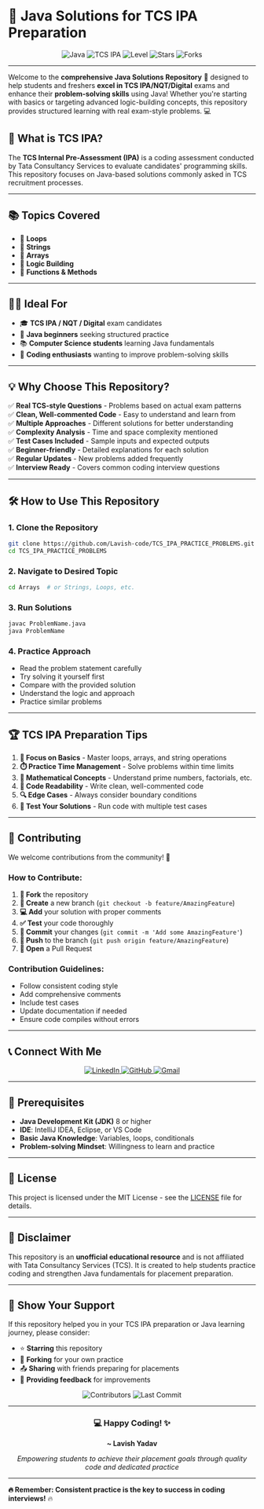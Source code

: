 # 🚀 Java Solutions for TCS IPA Preparation

<div align="center">
  <img src="https://img.shields.io/badge/Java-ED8B00?style=for-the-badge&logo=java&logoColor=white" alt="Java">
  <img src="https://img.shields.io/badge/TCS-IPA-blue?style=for-the-badge" alt="TCS IPA">
  <img src="https://img.shields.io/badge/Level-Beginner%20to%20Intermediate-green?style=for-the-badge" alt="Level">
  <img src="https://img.shields.io/github/stars/Lavish-code/TCS_IPA_PRACTICE_PROBLEMS?style=for-the-badge" alt="Stars">
  <img src="https://img.shields.io/github/forks/Lavish-code/TCS_IPA_PRACTICE_PROBLEMS?style=for-the-badge" alt="Forks">
</div>

---

Welcome to the **comprehensive Java Solutions Repository** 📘 designed to help students and freshers **excel in TCS IPA/NQT/Digital** exams and enhance their **problem-solving skills** using Java! Whether you're starting with basics or targeting advanced logic-building concepts, this repository provides structured learning with real exam-style problems. 💻

## 🎯 What is TCS IPA?
The **TCS Internal Pre-Assessment (IPA)** is a coding assessment conducted by Tata Consultancy Services to evaluate candidates' programming skills. This repository focuses on Java-based solutions commonly asked in TCS recruitment processes.

---

## 📚 Topics Covered

- 🔁 **Loops**
- 🔣 **Strings**
- 🧮 **Arrays**
- 🧠 **Logic Building**
- 🧰 **Functions & Methods**

---

## 🧑‍🎓 Ideal For

- 🎓 **TCS IPA / NQT / Digital** exam candidates
- 🔰 **Java beginners** seeking structured practice
- 📚 **Computer Science students** learning Java fundamentals
- 🚀 **Coding enthusiasts** wanting to improve problem-solving skills

---

## 💡 Why Choose This Repository?

✅ **Real TCS-style Questions** - Problems based on actual exam patterns  
✅ **Clean, Well-commented Code** - Easy to understand and learn from  
✅ **Multiple Approaches** - Different solutions for better understanding  
✅ **Complexity Analysis** - Time and space complexity mentioned  
✅ **Test Cases Included** - Sample inputs and expected outputs  
✅ **Beginner-friendly** - Detailed explanations for each solution  
✅ **Regular Updates** - New problems added frequently  
✅ **Interview Ready** - Covers common coding interview questions  

---

## 🛠️ How to Use This Repository

### 1. **Clone the Repository**
```bash
git clone https://github.com/Lavish-code/TCS_IPA_PRACTICE_PROBLEMS.git
cd TCS_IPA_PRACTICE_PROBLEMS
```

### 2. **Navigate to Desired Topic**
```bash
cd Arrays  # or Strings, Loops, etc.
```

### 3. **Run Solutions**
```bash
javac ProblemName.java
java ProblemName
```

### 4. **Practice Approach**
- Read the problem statement carefully
- Try solving it yourself first
- Compare with the provided solution
- Understand the logic and approach
- Practice similar problems

---

## 🏆 TCS IPA Preparation Tips

1. **🎯 Focus on Basics** - Master loops, arrays, and string operations
2. **⏱️ Practice Time Management** - Solve problems within time limits
3. **🧮 Mathematical Concepts** - Understand prime numbers, factorials, etc.
4. **📝 Code Readability** - Write clean, well-commented code
5. **🔍 Edge Cases** - Always consider boundary conditions
6. **🧪 Test Your Solutions** - Run code with multiple test cases

---

## 🤝 Contributing

We welcome contributions from the community! 🎉

### How to Contribute:
1. **🍴 Fork** the repository
2. **🌿 Create** a new branch (`git checkout -b feature/AmazingFeature`)
3. **💻 Add** your solution with proper comments
4. **✅ Test** your code thoroughly
5. **📝 Commit** your changes (`git commit -m 'Add some AmazingFeature'`)
6. **🚀 Push** to the branch (`git push origin feature/AmazingFeature`)
7. **🔄 Open** a Pull Request

### Contribution Guidelines:
- Follow consistent coding style
- Add comprehensive comments
- Include test cases
- Update documentation if needed
- Ensure code compiles without errors

---

## 📞 Connect With Me

<div align="center">
  <a href="https://www.linkedin.com/in/lavish-yadav-94765821a/">
    <img src="https://img.shields.io/badge/LinkedIn-0077B5?style=for-the-badge&logo=linkedin&logoColor=white" alt="LinkedIn">
  </a>
  <a href="https://github.com/Lavish-code">
    <img src="https://img.shields.io/badge/GitHub-100000?style=for-the-badge&logo=github&logoColor=white" alt="GitHub">
  </a>
  <a href="mailto:ylavish07@gmail.com">
    <img src="https://img.shields.io/badge/Gmail-D14836?style=for-the-badge&logo=gmail&logoColor=white" alt="Gmail">
  </a>
</div>

---

## 🔧 Prerequisites

- **Java Development Kit (JDK)** 8 or higher
- **IDE**: IntelliJ IDEA, Eclipse, or VS Code
- **Basic Java Knowledge**: Variables, loops, conditionals
- **Problem-solving Mindset**: Willingness to learn and practice

---

## 📜 License

This project is licensed under the MIT License - see the [LICENSE](LICENSE) file for details.

---

## 📌 Disclaimer

This repository is an **unofficial educational resource** and is not affiliated with Tata Consultancy Services (TCS). It is created to help students practice coding and strengthen Java fundamentals for placement preparation.

---

## 🌟 Show Your Support

If this repository helped you in your TCS IPA preparation or Java learning journey, please consider:

- ⭐ **Starring** this repository
- 🍴 **Forking** for your own practice
- 📤 **Sharing** with friends preparing for placements
- 💬 **Providing feedback** for improvements

<div align="center">
  <img src="https://img.shields.io/github/contributors/Lavish-code/TCS_IPA_PRACTICE_PROBLEMS?style=for-the-badge" alt="Contributors">
  <img src="https://img.shields.io/github/last-commit/Lavish-code/TCS_IPA_PRACTICE_PROBLEMS?style=for-the-badge" alt="Last Commit">
</div>

---

<div align="center">
  <h3>💻 Happy Coding! ✨</h3>
  <p><strong>~ Lavish Yadav</strong></p>
  <p><em>Empowering students to achieve their placement goals through quality code and dedicated practice</em></p>
</div>

---

**🔥 Remember: Consistent practice is the key to success in coding interviews!** 🔥
